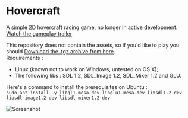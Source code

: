 # Hovercraft
A simple 2D hovercraft racing game, no longer in active development.  
[Watch the gameplay trailer](https://drive.google.com/file/d/0B896bdQWjsjAMGtwTDRwZ3h4YWs/view?usp=sharing)  
  
This repository does not contain the assets, so if you'd like to play you should [Download the .tgz archive from here](http://yoanlecoq.com/dl/crespinpommier_lecoq_radial.tgz).  
Requirements :
- Linux (known not to work on Windows, untested on OS X);
- The following libs : SDL 1.2, SDL_Image 1.2, SDL_Mixer 1.2 and GLU.

Here's a command to install the prerequisites on Ubuntu :  
`sudo apt install -y libgl1-mesa-dev libglu1-mesa-dev libsdl1.2-dev libsdl-image1.2-dev libsdl-mixer1.2-dev`
  
![Screenshot](https://dl.dropboxusercontent.com/u/76675545/hc.png)
